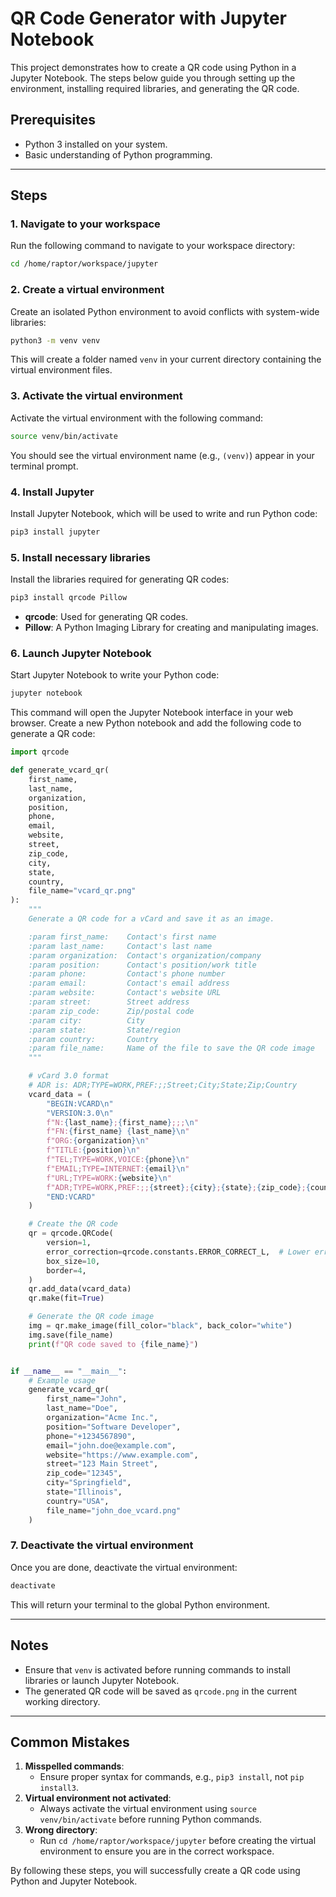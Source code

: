 # QR Code Generator with Jupyter Notebook

This project demonstrates how to create a QR code using Python in a Jupyter Notebook. The steps below guide you through setting up the environment, installing required libraries, and generating the QR code.

## Prerequisites
- Python 3 installed on your system.
- Basic understanding of Python programming.

---

## Steps

### 1. Navigate to your workspace
Run the following command to navigate to your workspace directory:
```bash
cd /home/raptor/workspace/jupyter
```

### 2. Create a virtual environment
Create an isolated Python environment to avoid conflicts with system-wide libraries:
```bash
python3 -m venv venv
```
This will create a folder named `venv` in your current directory containing the virtual environment files.

### 3. Activate the virtual environment
Activate the virtual environment with the following command:
```bash
source venv/bin/activate
```
You should see the virtual environment name (e.g., `(venv)`) appear in your terminal prompt.

### 4. Install Jupyter
Install Jupyter Notebook, which will be used to write and run Python code:
```bash
pip3 install jupyter
```

### 5. Install necessary libraries
Install the libraries required for generating QR codes:
```bash
pip3 install qrcode Pillow
```
- **qrcode**: Used for generating QR codes.
- **Pillow**: A Python Imaging Library for creating and manipulating images.

### 6. Launch Jupyter Notebook
Start Jupyter Notebook to write your Python code:
```bash
jupyter notebook
```
This command will open the Jupyter Notebook interface in your web browser. Create a new Python notebook and add the following code to generate a QR code:
```python
import qrcode

def generate_vcard_qr(
    first_name,
    last_name,
    organization,
    position,
    phone,
    email,
    website,
    street,
    zip_code,
    city,
    state,
    country,
    file_name="vcard_qr.png"
):
    """
    Generate a QR code for a vCard and save it as an image.

    :param first_name:    Contact's first name
    :param last_name:     Contact's last name
    :param organization:  Contact's organization/company
    :param position:      Contact's position/work title
    :param phone:         Contact's phone number
    :param email:         Contact's email address
    :param website:       Contact's website URL
    :param street:        Street address
    :param zip_code:      Zip/postal code
    :param city:          City
    :param state:         State/region
    :param country:       Country
    :param file_name:     Name of the file to save the QR code image
    """

    # vCard 3.0 format
    # ADR is: ADR;TYPE=WORK,PREF:;;Street;City;State;Zip;Country
    vcard_data = (
        "BEGIN:VCARD\n"
        "VERSION:3.0\n"
        f"N:{last_name};{first_name};;;\n"
        f"FN:{first_name} {last_name}\n"
        f"ORG:{organization}\n"
        f"TITLE:{position}\n"
        f"TEL;TYPE=WORK,VOICE:{phone}\n"
        f"EMAIL;TYPE=INTERNET:{email}\n"
        f"URL;TYPE=WORK:{website}\n"
        f"ADR;TYPE=WORK,PREF:;;{street};{city};{state};{zip_code};{country}\n"
        "END:VCARD"
    )

    # Create the QR code
    qr = qrcode.QRCode(
        version=1,
        error_correction=qrcode.constants.ERROR_CORRECT_L,  # Lower error correction
        box_size=10,
        border=4,
    )
    qr.add_data(vcard_data)
    qr.make(fit=True)

    # Generate the QR code image
    img = qr.make_image(fill_color="black", back_color="white")
    img.save(file_name)
    print(f"QR code saved to {file_name}")


if __name__ == "__main__":
    # Example usage
    generate_vcard_qr(
        first_name="John",
        last_name="Doe",
        organization="Acme Inc.",
        position="Software Developer",
        phone="+1234567890",
        email="john.doe@example.com",
        website="https://www.example.com",
        street="123 Main Street",
        zip_code="12345",
        city="Springfield",
        state="Illinois",
        country="USA",
        file_name="john_doe_vcard.png"
    )

```

### 7. Deactivate the virtual environment
Once you are done, deactivate the virtual environment:
```bash
deactivate
```
This will return your terminal to the global Python environment.

---

## Notes
- Ensure that `venv` is activated before running commands to install libraries or launch Jupyter Notebook.
- The generated QR code will be saved as `qrcode.png` in the current working directory.

---

## Common Mistakes
1. **Misspelled commands**:
   - Ensure proper syntax for commands, e.g., `pip3 install`, not `pip install3`.
2. **Virtual environment not activated**:
   - Always activate the virtual environment using `source venv/bin/activate` before running Python commands.
3. **Wrong directory**:
   - Run `cd /home/raptor/workspace/jupyter` before creating the virtual environment to ensure you are in the correct workspace.

By following these steps, you will successfully create a QR code using Python and Jupyter Notebook.
